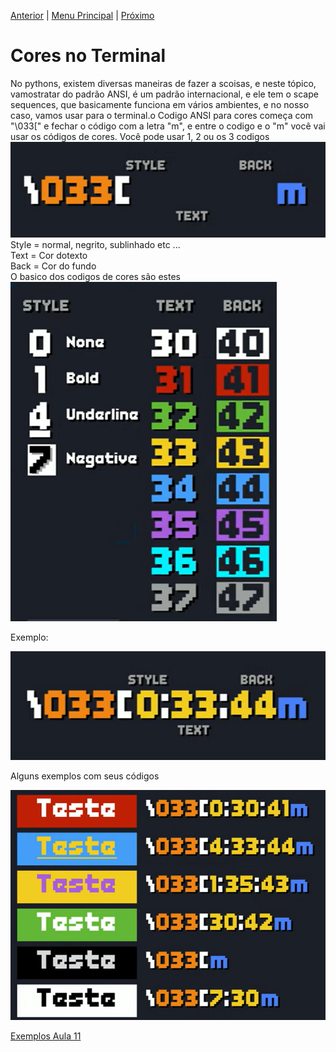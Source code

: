 [Anterior](Aula10.md) | [Menu Principal](/README.md/) | [Próximo](Aula12.md)  

#  Cores no Terminal  

No pythons, existem diversas maneiras de fazer a scoisas, e neste tópico, vamostratar do padrão ANSI, é um padrão internacional, e ele tem o scape sequences, que basicamente funciona em vários ambientes, e no nosso caso, vamos usar para o terminal.o Codigo ANSI para cores começa com "\033[" e fechar o código com a letra "m", e entre o codigo e o "m" você vai usar os códigos de cores. Você pode usar 1, 2 ou os 3 codigos    
![](Imagens/aula11_img01.png)  
Style = normal, negrito, sublinhado etc ...  
Text = Cor dotexto  
Back = Cor do fundo  
O basico dos codigos de cores são estes
![](Imagens/aula11_img03.png)  

Exemplo:  

![](Imagens/aula11_img02.png)  

Alguns exemplos com seus códigos

![](Imagens/aula11_img04.png)


[Exemplos Aula 11](Aula11.py)